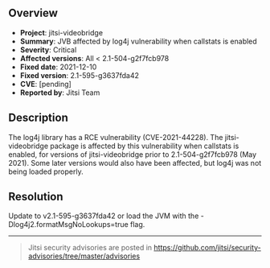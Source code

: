 ## Overview
* **Project**: jitsi-videobridge
* **Summary**: JVB affected by log4j vulnerability when callstats is enabled
* **Severity**: Critical
* **Affected versions**: All < 2.1-504-g2f7fcb978
* **Fixed date**: 2021-12-10
* **Fixed version**: 2.1-595-g3637fda42 
* **CVE**: [pending]
* **Reported by**: Jitsi Team

## Description
The log4j library has a RCE vulnerability (CVE-2021-44228). The jitsi-videobridge package is affected by this vulnerability when callstats is enabled, for versions of jitsi-videobridge prior to 2.1-504-g2f7fcb978 (May 2021). Some later versions would also have been affected, but log4j was not being loaded properly.

## Resolution
Update to v2.1-595-g3637fda42 or load the JVM with the -Dlog4j2.formatMsgNoLookups=true flag.

----

> Jitsi security advisories are posted in https://github.com/jitsi/security-advisories/tree/master/advisories

